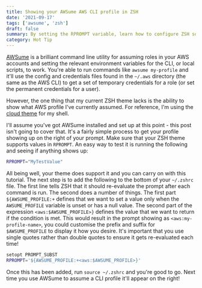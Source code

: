 ```yaml
---
title: Showing your AWSume AWS CLI profile in ZSH
date: '2021-09-17'
tags: ['awsume', 'zsh']
draft: false
summary: By setting the RPROMPT variable, learn how to configure ZSH so it shows the profile you have assumed via AWSume
category: Hot Tip
---
```


[AWSume](https://awsu.me/) is a brilliant command line utility for assuming roles in your AWS accounts and setting the relevant environment variables for the CLI, or local scripts, to work. You're able to run commands like `awsume my-profile` and it'll use the config and credentials files found in the `~/.aws` directory (the same as the AWS CLI) to get a set of temporary credentials for a role (or set the permanent credentials for a user).

However, the one thing that my current ZSH theme lacks is the ability to show what AWS profile I've currently assumed. For reference, I'm using the [cloud theme](https://github.com/ohmyzsh/ohmyzsh/wiki/Themes#cloud) for my shell.

I'll assume you've got AWSume installed and set up at this point - this post isn't going to cover that. It's a fairly simple process to get your profile showing up on the right of your prompt. Make sure that your ZSH theme supports values in `RPROMPT`. An easy way to test it is running the following and seeing if anything shows up:
```bash
RPROMPT="MyTestValue"
```

All being well, your theme does support it and you can carry on with this tutorial. The next step is to add the following to the bottom of your `~/.zshrc` file. The first line tells ZSH that it should re-evaluate the prompt after each command is run. The second does a number of things. The first part `${AWSUME_PROFILE:+` defines that we want to set a value only when the `AWSUME_PROFILE` variable is unset or has a null value. The second part of the expression `<aws:$AWSUME_PROFILE>}` defines the value that we want to return if the condition is met. This would result in the prompt showing as `<aws:my-profile-name>`, you could customise the prefix and suffix for `$AWSUME_PROFILE` to display it how you desire. It's important that you use single quotes rather than double quotes to ensure it gets re-evaluated each time!

```bash
setopt PROMPT_SUBST
RPROMPT='${AWSUME_PROFILE:+<aws:$AWSUME_PROFILE>}'
```

Once this has been added, run `source ~/.zshrc` and you're good to go. Next time you use AWSume to assume a CLI profile it'll appear on the right!